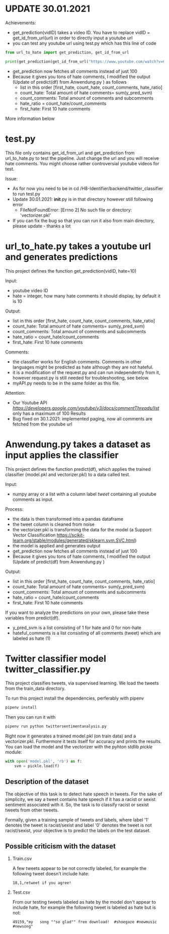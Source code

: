 # UPDATE 30.01.2021

Achievements:

- get_prediction(vidID) takes a video ID. You have to replace vidID = get_id_from_url(url) in order to directly input a youtube url
- you can test any youtube url using test.py which has this line of code
```python
from url_to_hate import get_prediction, get_id_from_url

print(get_prediction(get_id_from_url("https://www.youtube.com/watch?v=6eGEX_LTqhQ")))
```
- get_prediction now fetches all comments instead of just 100
- Because it gives you tons of hate comments, I modified the output (Update of predict(df) from Anwendung.py ) as follows 
  - list in this order [first_hate, count_hate, count_comments, hate_ratio]
  - count_hate: Total amount of hate comments= sum(y_pred_svm)
  - count_comments: Total amount of comments and subcomments
  - hate_ratio = count_hate/count_comments 
  - first_hate: First 10 hate comments

More information below
# test.py 

This file only contains get_id_from_url and get_prediction from url_to_hate.py to test the pipeline.
Just change the url and you will receive hate comments. You might choose rather controversial youtube videos for test.

Issue:
- As for now you need to be in cd /H8-Identifier/backend/twitter_classifier to run test.py
- Update 30.01.2021: __init__.py is in that directory however still following error
  - FileNotFoundError: [Errno 2] No such file or directory: 'vectorizer.pkl'
- If you can fix the bug so that you can run it also from main directory, please update - thanks a lot

# url_to_hate.py takes a youtube url and generates predictions
This project defines the function get_prediction(vidID, hate=10)

Input: 
- youtube video ID
- hate = integer, how many hate comments it should display, by default it is 10

Output:
 
- list in this order [first_hate, count_hate, count_comments, hate_ratio]
- count_hate: Total amount of hate comments= sum(y_pred_svm)
- count_comments: Total amount of comments and subcomments
- hate_ratio = count_hate/count_comments 
- first_hate: First 10 hate comments
  
Comments:
- the classifier works for English comments. Comments in other languages might be predicted as hate although they are not hateful.
- it is a modification of the request.py and can run independently from it, however request.py is still needed for troubleshooting, see below.
- myAPI.py needs to be in the same folder as this file.

Attention:
- Our Youtube API *https://developers.google.com/youtube/v3/docs/commentThreads/list* only has a maximum of 100 Results
- Bug fixed on 30.1.2021: implemented paging, now all comments are fetched from the youtube url
# Anwendung.py takes a dataset as input applies the classifier 
This project defines the function predict(df), which applies the trained classifier (model.pkl and vectorizer.pkl) to a data called test.

Input: 
- numpy array or a list with a column label *tweet* containing all youtube comments as input.

Process:
- the data is then transformed into a pandas dataframe
- the tweet column is cleaned from noise
- the vectorizer.pkl is transforming the data for the model (a Support Vector Classification https://scikit-learn.org/stable/modules/generated/sklearn.svm.SVC.html)
- the model is applied and generates output
- get_prediction now fetches all comments instead of just 100
- Because it gives you tons of hate comments, I modified the output (Update of predict(df) from Anwendung.py )

Output:

  - list in this order [first_hate, count_hate, count_comments, hate_ratio]
  - count_hate: Total amount of hate comments= sum(y_pred_svm)
  - count_comments: Total amount of comments and subcomments
  - hate_ratio = count_hate/count_comments 
  - first_hate: First 10 hate comments

If you want to analyze the predictions on your own, please take these variables from predict(df).
- y_pred_svm is a list consisting of 1 for hate and 0 for non-hate
- hateful_comments is a list consisting of all comments (tweet) which are labeled as hate (1)

# Twitter classifier model twitter_classifier.py

This project classifies tweets, via supervised learning. We load the tweets from the train_data directory.

To run this project install the dependencies, perferably with pipenv
```python
pipenv install
```
Then you can run it with
```python
pipenv run python twittersentimentanalysis.py
```

Right now it generates a trained model.pkl (on train data) and a vectorizer.pkl. Furthermore it tests itself for accuracy and prints the results. 
You can load the model and the vectorizer with the pyhton stdlib *pickle* module:
```python
with open('model.pkl', 'rb') as f:
    svm = pickle.load(f)
```

## Description of the dataset

The objective of this task is to detect hate speech in tweets. For the sake of simplicity, we say a tweet contains hate speech if it has a racist or sexist sentiment associated with it. So, the task is to classify racist or sexist tweets from other tweets.

Formally, given a training sample of tweets and labels, where label '1' denotes the tweet is racist/sexist and label '0' denotes the tweet is not racist/sexist, your objective is to predict the labels on the test dataset.

## Possible criticism with the dataset

1. Train.csv
   
   A few tweets appear to be not correctly labeled, for example the following tweet doesn't include hate:

   `18,1,retweet if you agree!`
2. Test.csv
   
   From our testing tweets labeled as hate by the model don't appear to include hate, for example the following tweet is labeled as hate but is not:

   `49159,"my   song ""so glad"" free download!  #shoegaze #newmusic #newsong"`